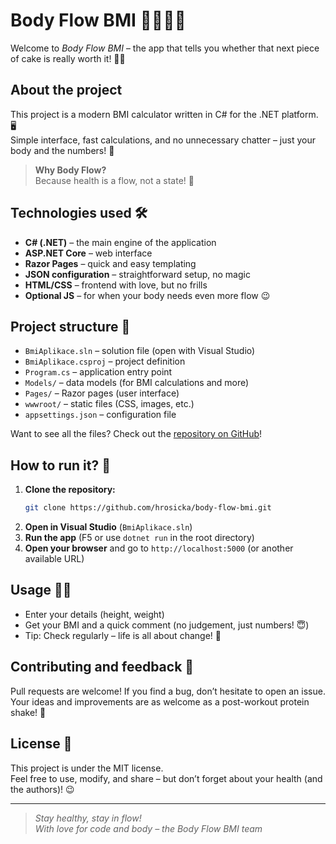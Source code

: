 # Body Flow BMI 🏋️‍♂️💧✨

Welcome to _Body Flow BMI_ – the app that tells you whether that next piece of cake is really worth it! 🎂🚫

## About the project

This project is a modern BMI calculator written in C# for the .NET platform. 🖥️  
Simple interface, fast calculations, and no unnecessary chatter – just your body and the numbers! 🧮

> **Why Body Flow?**  
> Because health is a flow, not a state! 🌊

## Technologies used 🛠️

- **C# (.NET)** – the main engine of the application  
- **ASP.NET Core** – web interface  
- **Razor Pages** – quick and easy templating  
- **JSON configuration** – straightforward setup, no magic  
- **HTML/CSS** – frontend with love, but no frills  
- **Optional JS** – for when your body needs even more flow 😉

## Project structure 📁

- `BmiAplikace.sln` – solution file (open with Visual Studio)
- `BmiAplikace.csproj` – project definition
- `Program.cs` – application entry point
- `Models/` – data models (for BMI calculations and more)
- `Pages/` – Razor pages (user interface)
- `wwwroot/` – static files (CSS, images, etc.)
- `appsettings.json` – configuration file

Want to see all the files? Check out the [repository on GitHub](https://github.com/hrosicka/body-flow-bmi/tree/master/)!

## How to run it? 🚀

1. **Clone the repository:**
   ```bash
   git clone https://github.com/hrosicka/body-flow-bmi.git
   ```
2. **Open in Visual Studio** (`BmiAplikace.sln`)
3. **Run the app** (F5 or use `dotnet run` in the root directory)
4. **Open your browser** and go to `http://localhost:5000` (or another available URL)

## Usage 🧑‍💻

- Enter your details (height, weight)
- Get your BMI and a quick comment (no judgement, just numbers! 😇)
- Tip: Check regularly – life is all about change! 🔄

## Contributing and feedback 🙌

Pull requests are welcome! If you find a bug, don’t hesitate to open an issue.  
Your ideas and improvements are as welcome as a post-workout protein shake! 💪

## License 📜

This project is under the MIT license.  
Feel free to use, modify, and share – but don’t forget about your health (and the authors)! 😉

---

> _Stay healthy, stay in flow!_  
> _With love for code and body – the Body Flow BMI team_
